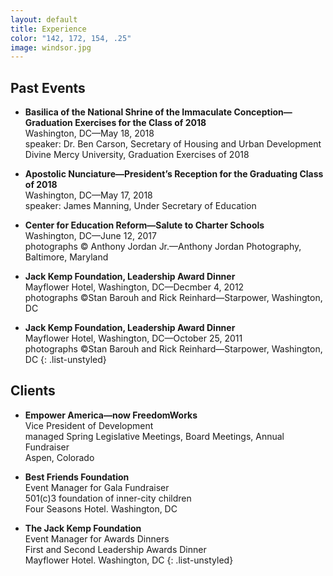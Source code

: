 ```yaml
---
layout: default
title: Experience
color: "142, 172, 154, .25"
image: windsor.jpg
---
```


## Past Events

* **Basilica of the National Shrine of the Immaculate Conception—Graduation Exercises for the Class of 2018**<br>
Washington, DC—May 18, 2018<br>
speaker: Dr. Ben Carson, Secretary of Housing and Urban Development<br>
Divine Mercy University, Graduation Exercises of 2018
 
* **Apostolic Nunciature—President’s Reception for the Graduating Class of 2018**<br>
Washington, DC—May 17, 2018<br>
speaker: James Manning, Under Secretary of Education

* **Center for Education Reform—Salute to Charter Schools**<br>
Washington, DC—June 12, 2017<br>
photographs © Anthony Jordan Jr.—Anthony Jordan Photography, Baltimore, Maryland

* **Jack Kemp Foundation, Leadership Award Dinner**<br>
Mayflower Hotel, Washington, DC—Decmber 4, 2012<br>
photographs ©Stan Barouh and Rick Reinhard—Starpower, Washington, DC

* **Jack Kemp Foundation, Leadership Award Dinner**<br>
Mayflower Hotel, Washington, DC—October 25, 2011<br>
photographs ©Stan Barouh and Rick Reinhard—Starpower, Washington, DC
{: .list-unstyled}

## Clients
* **Empower America—now FreedomWorks**<br>
Vice President of Development<br>
managed Spring Legislative Meetings, Board Meetings, Annual Fundraiser<br>
Aspen, Colorado

* **Best Friends Foundation**<br>
Event Manager for Gala Fundraiser<br>
501(c)3 foundation of inner-city children<br>
Four Seasons Hotel. Washington, DC

* **The Jack Kemp Foundation**<br>
Event Manager for Awards Dinners<br>
First and Second Leadership Awards Dinner<br>
Mayflower Hotel. Washington, DC
{: .list-unstyled}